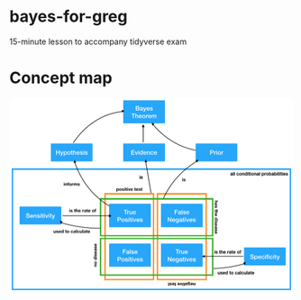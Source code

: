 # bayes-for-greg

15-minute lesson to accompany tidyverse exam 

# Concept map 

![](images/map.png)